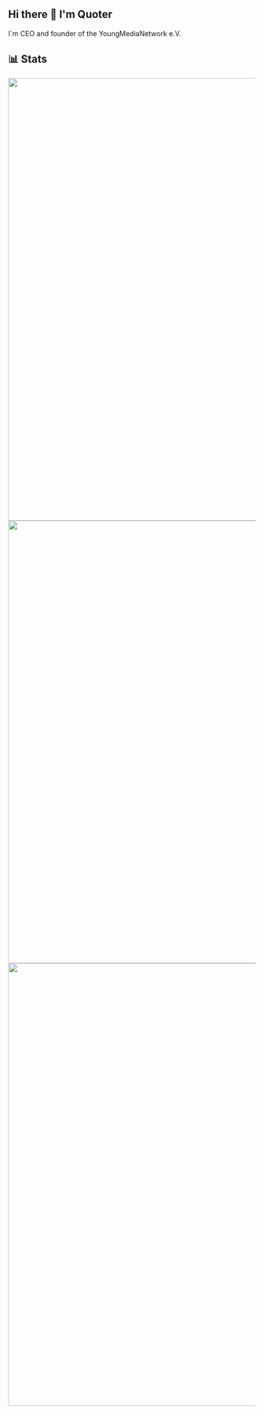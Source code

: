 ## Hi there 👋 I'm Quoter

I´m CEO and founder of the YoungMediaNetwork e.V.

## 📊 Stats

<img width="900" src="https://camo.githubusercontent.com/b455711393d9485fac83ca141ffbc044273664027b0d59609942a88fc1d9a5be/68747470733a2f2f6769746875622d726561646d652d73746174732e76657263656c2e6170702f6170693f757365726e616d653d51756f7465724d757369632673686f775f69636f6e733d7472756526636f756e745f707269766174653d74727565267468656d653d746f6b796f6e6967687426686964653d7374617273" data-canonical-src="https://github-readme-stats.vercel.app/api?username=QuoterMusic&show_icons=true&count_private=true&theme=tokyonight&hide=stars" style="max-width: 100%;">

<img width="900" src="https://camo.githubusercontent.com/342832be97cc29a27262dc40cc8856caa402569c8bf201a3b28540360c35b7a4/68747470733a2f2f6769746875622d726561646d652d73747265616b2d73746174732e6865726f6b756170702e636f6d2f3f757365723d51756f7465724d75736963267468656d653d6461726b26636f756e745f707269766174653d74727565267468656d653d746f6b796f6e69676874" data-canonical-src="https://github-readme-streak-stats.herokuapp.com/?user=QuoterMusic&theme=dark&count_private=true&theme=tokyonight&card_width=900" style="max-width: 100%;">

<img width="900" src="https://camo.githubusercontent.com/c34325f391a855fba1ac741f1447c4bdfc7952328abb6883e825fd887f3fac6b/68747470733a2f2f6769746875622d726561646d652d73746174732e76657263656c2e6170702f6170692f746f702d6c616e67732f3f757365726e616d653d51756f7465724d75736963266c61796f75743d636f6d70616374267468656d653d746f6b796f6e69676874" data-canonical-src="https://github-readme-stats.vercel.app/api/top-langs/?username=QuoterMusic&layout=compact&theme=tokyonight&card_width=900" style="max-width: 100%;">
